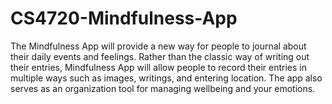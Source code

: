 # CS4720-Mindfulness-App

The Mindfulness App will provide a new way for people to journal about their daily events and feelings. Rather than the classic way of writing out their entries, Mindfulness App will allow people to record their entries in multiple ways such as images, writings, and entering location. The app also serves as an organization tool for managing wellbeing and your emotions.  
